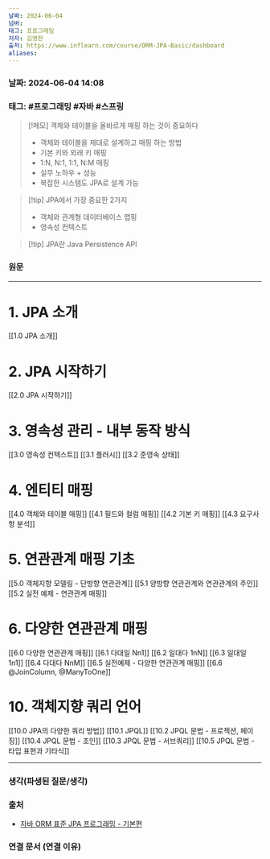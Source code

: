```yaml
---
날짜: 2024-06-04
넘버: 
태그: 프로그래밍
저자: 김영한
출처: https://www.inflearn.com/course/ORM-JPA-Basic/dashboard
aliases:
---
```

### 날짜:  2024-06-04 14:08

### 태그: #프로그래밍 #자바 #스프링

>[!메모]
> 객체와 테이블을 올바르게 매핑 하는 것이 중요하다 
> - 객체와 테이블을 제대로 설계하고 매핑 하는 방법
> - 기본 키와 외래 키 매핑
> - 1:N, N:1, 1:1, N:M 매핑
> - 실무 노하우 + 성능
> - 복잡한 시스템도 JPA로 설계 가능

> [!tip] JPA에서 가장 중요한 2가지
>  - 객체와 관계형 데이터베이스 맵핑
>  - 영속성 컨텍스트

> [!tip] JPA란
> Java Persistence API
### 원문
---
# 1. JPA 소개
[[1.0 JPA 소개]]
# 2. JPA 시작하기
[[2.0 JPA 시작하기]]
# 3. 영속성 관리 - 내부 동작 방식
[[3.0 영속성 컨텍스트]]
[[3.1 플러시]]
[[3.2 준영속 상태]]
# 4. 엔티티 매핑
[[4.0 객체와 테이블 매핑]]
[[4.1 필드와 컬럼 매핑]]
[[4.2 기본 키 매핑]]
[[4.3 요구사항 분석]]
# 5. 연관관계 매핑 기초
[[5.0 객체지향 모델링 - 단방향 연관관계]]
[[5.1 양방향 연관관계와 연관관계의 주인]]
[[5.2 실전 예제 - 연관관계 매핑]]
# 6. 다양한 연관관계 매핑
[[6.0 다양한 연관관계 매핑]]
[[6.1 다대일 Nn1]]
[[6.2 일대다 1nN]]
[[6.3 일대일 1n1]]
[[6.4 다대다 NnM]]
[[6.5 실전예제 - 다양한 연관관계 매핑]]
[[6.6 @JoinColumn, @ManyToOne]]
# 10. 객체지향 쿼리 언어
[[10.0 JPA의 다양한 쿼리 방법]]
[[10.1 JPQL]]
[[10.2 JPQL 문법 - 프로젝션, 페이징]]
[[10.4 JPQL 문법 - 조인]]
[[10.3 JPQL 문법 - 서브쿼리]]
[[10.5 JPQL 문법 - 타입 표현과 기타식]]


---
### 생각(파생된 질문/생각)

### 출처
- [자바 ORM 표준 JPA 프로그래밍 - 기본편](https://www.inflearn.com/course/ORM-JPA-Basic/dashboard)

### 연결 문서 (연결 이유)
